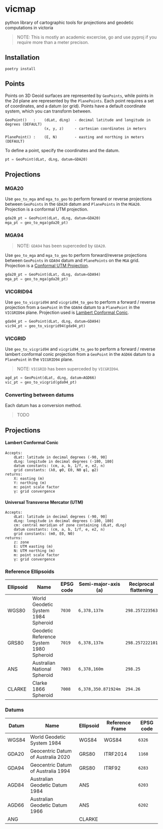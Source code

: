 # vicmap
python library of cartographic tools for projections and geodetic computations in victoria
 > NOTE: This is mostly an academic excercise, go and use pyproj if you require more than a meter precison.

## Installation
```
poetry install
```

## Points

Points on 3D Geoid surfaces are represented by ```GeoPoints```, while points in the 2d plane are represented by the ```PlanePoints```. Each point requires a set of coordinates, and a datum (or grid). Points have a default coordinate system, which you can transform between.

```
GeoPoint()   :    (dLat, dLng)  - decimal latitude and longitude in degrees (DEFAULT)
                  (x, y, z)     - cartesian coordinates in meters

PlanePoint() :    (E, N)        - easting and northing in meters (DEFAULT)
```

To define a point, specify the coordinates and the datum.
```python
pt = GeoPoint(dLat, dLng, datum=GDA20)
```

## Projections

### MGA20
Use ```geo_to_mga``` and ```mga_to_geo``` to perform forward or reverse projections between ```GeoPoints``` in the ```GDA20``` datum and ```PlanePoints``` in the ```MGA20```. Projection is a conformal UTM projection.

```python
gda20_pt = GeoPoint(dLat, dLng, datum=GDA20)
mga_pt = geo_to_mga(gda20_pt)
```

### MGA94
> NOTE: ```GDA94``` has been superceded by ```GDA20```.

Use ```geo_to_mga``` and ```mga_to_geo``` to perform forward/reverse projections between ```GeoPoints``` in ```GDA94``` datum and ```PlanePoints``` on the ```MGA``` grid. Projection is a [Conformal UTM Projection](https://github.com/chompar4/vicmap/blob/master/docs/A%20GUIDE%20TO%20MAP%20PROJECTIONS%20V3.pdf).

```python
gda20_pt = GeoPoint(dLat, dLng, datum=GDA94)
mga_pt = geo_to_mga(gda20_pt)
```

### VICGRID94

Use ```geo_to_vicgrid94``` and ```vicgrid94_to_geo``` to perform a forward / reverse projection from a ```GeoPoint``` in the ```GDA94``` datum to a ```PlanePoint``` in the ```VICGRID94``` plane. Projection used is [Lambert Conformal Conic](https://github.com/chompar4/vicmap/blob/master/docs/A%20GUIDE%20TO%20MAP%20PROJECTIONS%20V3.pdf).

```python 
gda94_pt = GeoPoint(dLat, dLng, datum=GDA94)
vic94_pt = geo_to_vicgrid94(gda94_pt)
```

### VICGRID

Use ```geo_to_vicgrid94``` and ```vicgrid94_to_geo``` to perform a forward / reverse lambert conformal conic projection from a ```GeoPoint``` in the ```AGD66``` datum to a ```PlanePoint``` in the ```VICGRID94``` plane.
 > NOTE: ```VICGRID``` has been superceded by ```VICGRID94```.

```python 
agd_pt = GeoPoint(dLat, dLng, datum=AGD66)
vic_pt = geo_to_vicgrid(gda94_pt)
```

### Converting between datums

Each datum has a conversion method.
> TODO

## Projections

#### Lambert Conformal Conic

```
Accepts:
    dLat: latitude in decimal degrees (-90, 90]
    dLng: longitude in decimal degrees (-180, 180]
    datum constants: (cm, a, b, 1/f, e, e2, n)
    grid constants: (λ0, φ0, E0, N0 φ1, φ2)
returns: 
    X: easting (m)
    Y: northing (m)
    m: point scale factor
    γ: grid convergence
```

#### Universal Transverse Mercator (UTM)

```
Accepts:
    dLat: latitude in decimal degrees (-90, 90]
    dLng: longitude in decimal degrees (-180, 180]
    cm: central meridian of zone containing (dLat, dLng)
    datum constants: (cm, a, b, 1/f, e, e2, n)
    grid constants: (m0, E0, N0)
returns: 
    z: zone
    E: UTM easting (m)
    N: UTM northing (m)
    m: point scale factor
    γ: grid convergence
```


### Reference Ellipsoids

Ellipsoid | Name| EPSG code | Semi-major-axis (a) | Reciprocal flattening
------------ | ------------- | ------------ | -------- | ------------
WGS80 | World Geodetic System 1984 Spheroid | ```7030``` | ```6,378,137m``` | ```298.257223563```
GRS80 | Geodetic Reference System 1980 Spheroid |  ```7019``` | ```6,378,137m``` | ```298.257222101```
ANS  | Australian National Spheroid |  ```7003``` | ```6,378,160m``` | ```298.25```
CLARKE | Clarke 1866 Spheroid | ```7008``` | ```6,378,350.871924m``` | ```294.26```

### Datums

Datum | Name | Ellipsoid | Reference Frame | EPSG code
------|------|-----------|-----------------|-----------
WGS84 | World Geodetic System 1984 | WGS84 | WGS84 | ```6326```
GDA20 | Geocentric Datum of Australia 2020 | GRS80 | ITRF2014 | ```1168```
GDA94 | Geocentric Datum of Australia 1994 | GRS80 | ITRF92 | ```6283```
AGD84 | Australian Geodetic Datum 1984 | ANS | | ```6203```
AGD66 | Australian Geodetic Datum 1966 | ANS | | ```6202```
ANG | | CLARKE | 
